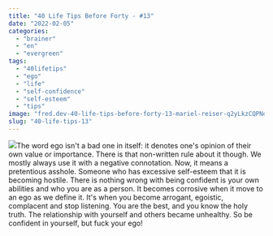 ```yaml
---
title: "40 Life Tips Before Forty - #13"
date: "2022-02-05"
categories: 
  - "brainer"
  - "en"
  - "evergreen"
tags: 
  - "40lifetips"
  - "ego"
  - "life"
  - "self-confidence"
  - "self-esteem"
  - "tips"
image: "fred.dev-40-life-tips-before-forty-13-mariel-reiser-q2yLkzCQPNo-unsplash-scaled-e1644153550410.jpg"
slug: "40-life-tips-13"
---
```


![](images/fred.dev-40-life-tips-before-forty-13-Tips13.png)The word ego isn't a bad one in itself: it denotes one's opinion of their own value or importance. There is that non-written rule about it though. We mostly always use it with a negative connotation. Now, it means a pretentious asshole. Someone who has excessive self-esteem that it is becoming hostile. There is nothing wrong with being confident is your own abilities and who you are as a person. It becomes corrosive when it move to an ego as we define it. It's when you become arrogant, egoistic, complacent and stop listening. You are the best, and you know the holy truth. The relationship with yourself and others became unhealthy. So be confident in yourself, but fuck your ego!
